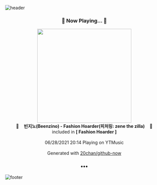 ![header](https://capsule-render.vercel.app/api?type=wave&height=170&section=header&text=Hi.%20I'm%20SHIFT&fontColor=090707&fontAlignX=45&fontAlignY=65&fontSize=100)

<h3 align="center">🎵 Now Playing... 🎵</h3>
<p align="center">
  <a href="https://music.youtube.com/watch?v=LBHVOiw274A">
    <img width="300" src="https://lh3.googleusercontent.com/LdF89sQ57UQSU4_V8U5csBwLHKt_uWhI2lffcdpxbhmAuZBlFhNJdPptHBnLyBNICieGpYNYasEpO4s64A">
  </a>
  <br>
  🎵&nbsp&nbsp&nbsp <b>빈지노(Beenzino) - Fashion Hoarder(피처링: zene the zilla)</b> &nbsp&nbsp&nbsp🎵
  <br>
  included in <b>[ Fashion Hoarder ]</b>
  
  <br />
  <br />
  06/28/2021 20:14 Playing on YTMusic
  <br />
  <br />
  Generated with <a href="https://github.com/20chan/github-now">20chan/github-now</a>
</p>

<h3 align="center">•••</h3>

![footer](https://capsule-render.vercel.app/api?type=wave&height=150&section=footer)
